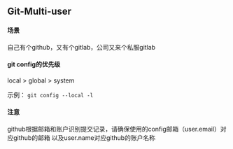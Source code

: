 ## Git-Multi-user

#### 场景
自己有个github，又有个gitlab，公司又来个私服gitlab


#### git config的优先级
local > global > system

示例：
`git config --local -l`


#### 注意
github根据邮箱和账户识别提交记录，请确保使用的config邮箱（user.email）对应github的邮箱
以及user.name对应github的账户名称